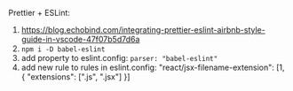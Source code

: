 Prettier + ESLint:

1. https://blog.echobind.com/integrating-prettier-eslint-airbnb-style-guide-in-vscode-47f07b5d7d6a
2. `npm i -D babel-eslint`
3. add property to eslint.config: `parser: "babel-eslint"`
4. add new rule to rules in eslint.config: "react/jsx-filename-extension": [1, { "extensions": [".js", ".jsx"] }]

